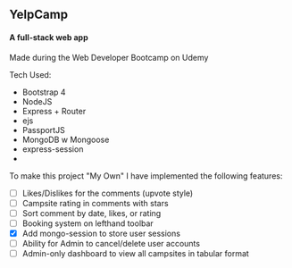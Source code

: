 ## YelpCamp
#### A full-stack web app
Made during the Web Developer Bootcamp on Udemy

Tech Used:
- Bootstrap 4
- NodeJS
- Express + Router
- ejs
- PassportJS
- MongoDB w Mongoose
- express-session
-

To make this project "My Own" I have implemented the following features:

- [ ] Likes/Dislikes for the comments (upvote style)
- [ ] Campsite rating in comments with stars
- [ ] Sort comment by date, likes, or rating
- [ ] Booking system on lefthand toolbar
- [x] Add mongo-session to store user sessions
- [ ] Ability for Admin to cancel/delete user accounts
- [ ] Admin-only dashboard to view all campsites in tabular format
